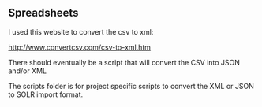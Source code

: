 ## Spreadsheets

I used this website to convert the csv to xml:

http://www.convertcsv.com/csv-to-xml.htm

There should eventually be a script that will convert the CSV into JSON and/or XML

The scripts folder is for project specific scripts to convert the XML or JSON to SOLR import format.

